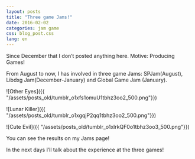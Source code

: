 ```yaml
---
layout: posts
title: "Three game Jams!"
date: 2016-02-02
categories: jam game
css: blog_post.css
lang: en
---
```


Since December that I don’t posted anything here. Motive: Producing Games!

From August to now, I has involved in three game Jams: SPJam(August), Libdxg Jam(December-January) and Global Game Jam (January).<!--break-->

![Other Eyes]({{ "/assets/posts_old/tumblr_o1xfs1omuU1tbhz3oo2_500.png"}})

![Lunar Killer]({{ "/assets/posts_old/tumblr_o1xgqjP2qq1tbhz3oo2_500.png"}})

![Cute Evil]({{ "/assets/posts_old/tumblr_o1xlrkQF0o1tbhz3oo3_500.png"}})

You can see the results on my Jams page!

In the next days I’ll talk about the experience at the three games!
